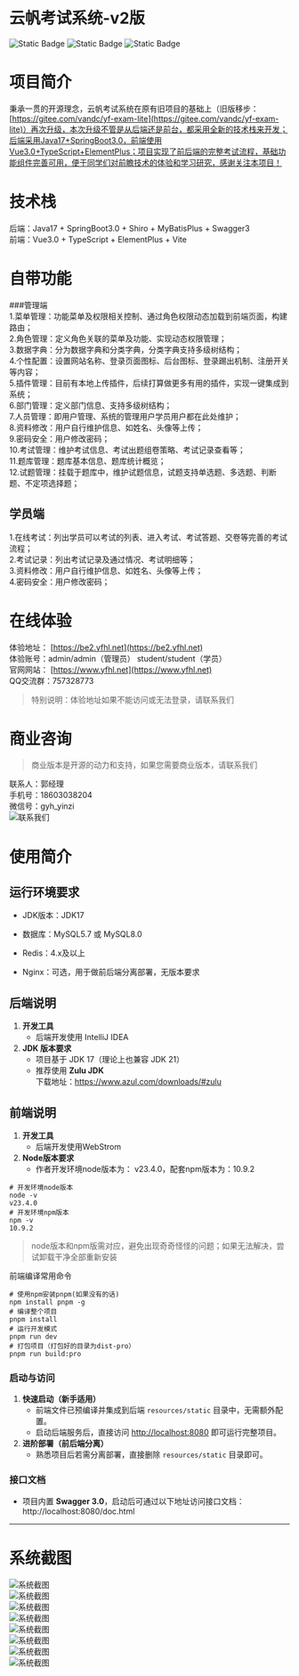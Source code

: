 # **云帆考试系统-v2版**

![Static Badge](https://img.shields.io/badge/Springboot-3.0-red)
![Static Badge](https://img.shields.io/badge/Vue-3.0-yellow)
![Static Badge](https://img.shields.io/badge/License-MIT-blue)



# 项目简介
秉承一贯的开源理念，云帆考试系统在原有旧项目的基础上（旧版移步：[https://gitee.com/vandc/yf-exam-lite](https://gitee.com/vandc/yf-exam-lite)）再次升级，本次升级不管是从后端还是前台，都采用全新的技术栈来开发；后端采用Java17+SpringBoot3.0，前端使用Vue3.0+TypeScript+ElementPlus；项目实现了前后端的完整考试流程，基础功能组件完善可用，便于同学们对前瞻技术的体验和学习研究，感谢关注本项目！  


# 技术栈
后端：Java17 + SpringBoot3.0 + Shiro + MyBatisPlus + Swagger3  
前端：Vue3.0 + TypeScript + ElementPlus + Vite   


# 自带功能  
###管理端  
1.菜单管理：功能菜单及权限相关控制、通过角色权限动态加载到前端页面，构建路由；  
2.角色管理：定义角色关联的菜单及功能、实现动态权限管理；  
3.数据字典：分为数据字典和分类字典，分类字典支持多级树结构；  
4.个性配置：设置网站名称、登录页面图标、后台图标、登录踢出机制、注册开关等内容；  
5.插件管理：目前有本地上传插件，后续打算做更多有用的插件，实现一键集成到系统；  
6.部门管理：定义部门信息、支持多级树结构；  
7.人员管理：即用户管理、系统的管理用户学员用户都在此处维护；  
8.资料修改：用户自行维护信息、如姓名、头像等上传；  
9.密码安全：用户修改密码；  
10.考试管理：维护考试信息、考试出题组卷策略、考试记录查看等；  
11.题库管理：题库基本信息、题库统计概览；  
12.试题管理：挂载于题库中，维护试题信息，试题支持单选题、多选题、判断题、不定项选择题；  

## 学员端  
1.在线考试：列出学员可以考试的列表、进入考试、考试答题、交卷等完善的考试流程；  
2.考试记录：列出考试记录及通过情况、考试明细等；  
3.资料修改：用户自行维护信息、如姓名、头像等上传；  
4.密码安全：用户修改密码；  

# 在线体验  
体验地址： [https://be2.yfhl.net](https://be2.yfhl.net)  
体验账号：admin/admin（管理员）  student/student（学员）  
官网网站： [https://www.yfhl.net](https://www.yfhl.net)    
QQ交流群：757328773  

> 特别说明：体验地址如果不能访问或无法登录，请联系我们    

 

# 商业咨询  

> 商业版本是开源的动力和支持，如果您需要商业版本，请联系我们  

联系人：郭经理  
手机号：18603038204  
微信号：gyh_yinzi    
![联系我们](https://cdn.yfhl.net/be2/q_dora.png)    



# 使用简介  

## 运行环境要求  
- JDK版本：JDK17  

- 数据库：MySQL5.7 或 MySQL8.0  

- Redis：4.x及以上  

- Nginx：可选，用于做前后端分离部署，无版本要求  

  


## 后端说明

1. **开发工具**  
   - 后端开发使用 IntelliJ IDEA  
2. **JDK 版本要求**  
   - 项目基于 JDK 17（理论上也兼容 JDK 21）  
   - 推荐使用 **Zulu JDK**  
     下载地址：https://www.azul.com/downloads/#zulu  

## 前端说明
1. **开发工具**  
   - 后端开发使用WebStrom    
2. **Node版本要求**  
   - 作者开发环境node版本为： v23.4.0，配套npm版本为：10.9.2  

```she
# 开发环境node版本
node -v
v23.4.0
# 开发环境npm版本
npm -v
10.9.2
```

> node版本和npm版需对应，避免出现奇奇怪怪的问题；如果无法解决，尝试卸载干净全部重新安装  



前端编译常用命令  

```shell  
# 使用npm安装pnpm(如果没有的话)  
npm install pnpm -g  
# 编译整个项目  
pnpm install  
# 运行开发模式  
pnpm run dev  
# 打包项目（打包好的目录为dist-pro）  
pnpm run build:pro 
```



### 启动与访问  

1. **快速启动（新手适用）**  
   - 前端文件已预编译并集成到后端 `resources/static` 目录中，无需额外配置。  
   - 启动后端服务后，直接访问 [http://localhost:8080](http://localhost:8080/) 即可运行完整项目。   
2. **进阶部署（前后端分离）**  
   - 熟悉项目后若需分离部署，直接删除 `resources/static` 目录即可。  

### 接口文档    

- 项目内置 **Swagger 3.0**，启动后可通过以下地址访问接口文档：  
  http://localhost:8080/doc.html  



------



# 系统截图
![系统截图](https://cdn.yfhl.net/be2/s1.png)    
![系统截图](https://cdn.yfhl.net/be2/s2.png)   
![系统截图](https://cdn.yfhl.net/be2/s3.png)   
![系统截图](https://cdn.yfhl.net/be2/s4.png)   
![系统截图](https://cdn.yfhl.net/be2/s5.png)   
![系统截图](https://cdn.yfhl.net/be2/s6.png)   
![系统截图](https://cdn.yfhl.net/be2/s7.png)   
![系统截图](https://cdn.yfhl.net/be2/s8.png)   